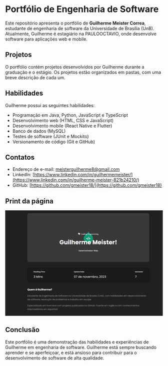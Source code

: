 # Portfólio de Engenharia de Software

Este repositório apresenta o portfólio de **Guilherme Meister Correa**, estudante de engenharia de software da Universidade de Brasília (UnB). Atualmente, Guilherme é estagiário na PAULOOCTAVIO, onde desenvolve software para aplicações web e mobile.

## Projetos

O portfólio contém projetos desenvolvidos por Guilherme durante a graduação e o estágio. Os projetos estão organizados em pastas, com uma breve descrição de cada um.

## Habilidades

Guilherme possui as seguintes habilidades:

* Programação em Java, Python, JavaScript e TypeScript
* Desenvolvimento web (HTML, CSS e JavaScript)
* Desenvolvimento mobile (React Native e Flutter)
* Banco de dados (MySQL)
* Testes de software (JUnit e Mockito)
* Versionamento de código (Git e GitHub)

## Contatos

* Endereço de e-mail: meisterguilherme8@gmail.com
* LinkedIn: [https://www.linkedin.com/in/guilhermemeister/](https://www.linkedin.com/in/guilherme-meister-821b24210/)
* GitHub: [https://github.com/gmeister18/](https://github.com/gmeister18)

## Print da página

![screeshot](print.png)

## Conclusão

Este portfólio é uma demonstração das habilidades e experiências de Guilherme em engenharia de software. Guilherme está sempre buscando aprender e se aperfeiçoar, e está ansioso para contribuir para o desenvolvimento de software de alta qualidade.
